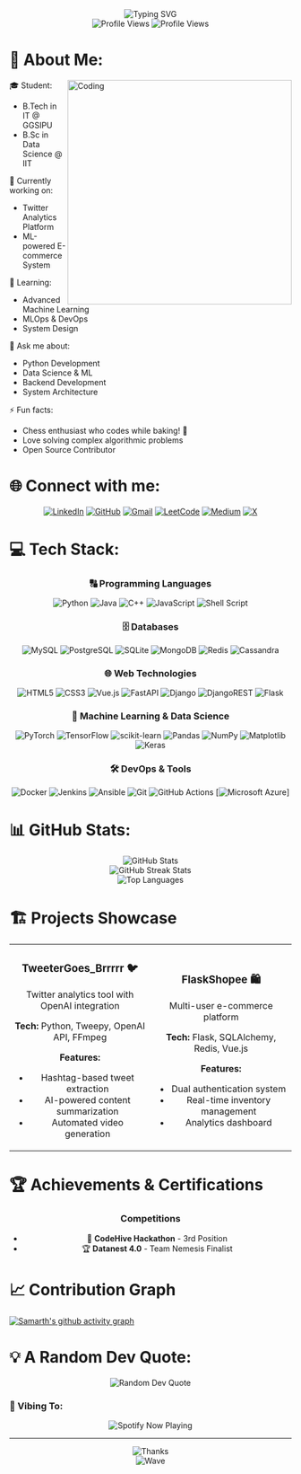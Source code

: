 <div align="center">
  <img src="https://readme-typing-svg.demolab.com?font=Fira+Code&size=32&duration=2800&pause=2000&color=A9FEF7&center=true&vCenter=true&width=940&lines=Hey%2C+I'm+Samarth+Sharma+%F0%9F%91%8B;A+Data+Science+and+IT+Student+%F0%9F%92%BB;Full+Stack+Developer+%F0%9F%8C%90;Machine+Learning+Enthusiast+%F0%9F%A4%96;Welcome+to+my+GitHub+Profile!" alt="Typing SVG" />
</div>

<div align="center">
  <img src="https://hits.seeyoufarm.com/api/count/incr/badge.svg?url=https%3A%2F%2Fgithub.com%2F{blue-samarth}1212%2Fhit-counter" alt="Profile Views"/>
  <img src="https://komarev.com/ghpvc/?username=blue-samarth&label=Profile%20views&color=0e75b6&style=flat" alt="Profile Views" />
</div>

# 💫 About Me:
<div align="left">
  <img align="right" alt="Coding" width="400" src="https://cdn.dribbble.com/users/1162077/screenshots/3848914/programmer.gif">

  🎓 Student:
  - B.Tech in IT @ GGSIPU
  - B.Sc in Data Science @ IIT
  
  🔭 Currently working on:
  - Twitter Analytics Platform
  - ML-powered E-commerce System
  
  🌱 Learning:
  - Advanced Machine Learning
  - MLOps & DevOps
  - System Design
  
  💬 Ask me about:
  - Python Development
  - Data Science & ML
  - Backend Development
  - System Architecture
  
  ⚡ Fun facts:
  - Chess enthusiast who codes while baking! 🍪
  - Love solving complex algorithmic problems
  - Open Source Contributor
</div>

# 🌐 Connect with me:
<div align="center">
  
[![LinkedIn](https://img.shields.io/badge/LinkedIn-%230077B5.svg?logo=linkedin&logoColor=white)](https://linkedin.com/in/samarth-sharma-38abb9249)
[![GitHub](https://img.shields.io/badge/GitHub-%23121011.svg?logo=github&logoColor=white)](https://github.com/blue-samarth)
[![Gmail](https://img.shields.io/badge/Gmail-%23EA4335.svg?logo=gmail&logoColor=white)](mailto:samarth38work@gmail.com)
[![LeetCode](https://img.shields.io/badge/LeetCode-%23FFA116.svg?logo=leetcode&logoColor=white)](https://leetcode.com/blue_fire)
[![Medium](https://img.shields.io/badge/Medium-%23000000.svg?logo=medium&logoColor=white)](https://medium.com/@samarth38work)
[![X](https://img.shields.io/badge/X-%23000000.svg?logo=X&logoColor=white)](https://x.com/Sanu_ki__)
  
</div>

# 💻 Tech Stack:
<div align="center">

### 🔠 Programming Languages
![Python](https://img.shields.io/badge/python-3670A0?style=for-the-badge&logo=python&logoColor=ffdd54)
![Java](https://img.shields.io/badge/java-%23ED8B00.svg?style=for-the-badge&logo=java&logoColor=white)
![C++](https://img.shields.io/badge/c++-%2300599C.svg?style=for-the-badge&logo=c%2B%2B&logoColor=white)
![JavaScript](https://img.shields.io/badge/javascript-%23323330.svg?style=for-the-badge&logo=javascript&logoColor=%23F7DF1E)
![Shell Script](https://img.shields.io/badge/shell_script-%23121011.svg?style=for-the-badge&logo=gnu-bash&logoColor=white)

### 🗄️ Databases
![MySQL](https://img.shields.io/badge/mysql-%2300f.svg?style=for-the-badge&logo=mysql&logoColor=white)
![PostgreSQL](https://img.shields.io/badge/postgres-%23316192.svg?style=for-the-badge&logo=postgresql&logoColor=white)
![SQLite](https://img.shields.io/badge/sqlite-%2307405e.svg?style=for-the-badge&logo=sqlite&logoColor=white)
![MongoDB](https://img.shields.io/badge/MongoDB-%234ea94b.svg?style=for-the-badge&logo=mongodb&logoColor=white)
![Redis](https://img.shields.io/badge/redis-%23DD0031.svg?style=for-the-badge&logo=redis&logoColor=white)
![Cassandra](https://img.shields.io/badge/cassandra-%231287B1.svg?style=for-the-badge&logo=apache-cassandra&logoColor=white)

### 🌐 Web Technologies
![HTML5](https://img.shields.io/badge/html5-%23E34F26.svg?style=for-the-badge&logo=html5&logoColor=white)
![CSS3](https://img.shields.io/badge/css3-%231572B6.svg?style=for-the-badge&logo=css3&logoColor=white)
![Vue.js](https://img.shields.io/badge/vuejs-%2335495e.svg?style=for-the-badge&logo=vuedotjs&logoColor=%234FC08D)
![FastAPI](https://img.shields.io/badge/FastAPI-005571?style=for-the-badge&logo=fastapi)
![Django](https://img.shields.io/badge/django-%23092E20.svg?style=for-the-badge&logo=django&logoColor=white)
![DjangoREST](https://img.shields.io/badge/DJANGO-REST-ff1709?style=for-the-badge&logo=django&logoColor=white&color=ff1709&labelColor=gray)
![Flask](https://img.shields.io/badge/flask-%23000.svg?style=for-the-badge&logo=flask&logoColor=white)


### 🤖 Machine Learning & Data Science
![PyTorch](https://img.shields.io/badge/PyTorch-%23EE4C2C.svg?style=for-the-badge&logo=PyTorch&logoColor=white)
![TensorFlow](https://img.shields.io/badge/TensorFlow-%23FF6F00.svg?style=for-the-badge&logo=TensorFlow&logoColor=white)
![scikit-learn](https://img.shields.io/badge/scikit--learn-%23F7931E.svg?style=for-the-badge&logo=scikit-learn&logoColor=white)
![Pandas](https://img.shields.io/badge/pandas-%23150458.svg?style=for-the-badge&logo=pandas&logoColor=white)
![NumPy](https://img.shields.io/badge/numpy-%23013243.svg?style=for-the-badge&logo=numpy&logoColor=white)
![Matplotlib](https://img.shields.io/badge/Matplotlib-%23ffffff.svg?style=for-the-badge&logo=Matplotlib&logoColor=black)
![Keras](https://img.shields.io/badge/Keras-%23D00000.svg?style=for-the-badge&logo=Keras&logoColor=white)


### 🛠 DevOps & Tools
![Docker](https://img.shields.io/badge/docker-%230db7ed.svg?style=for-the-badge&logo=docker&logoColor=white)
![Jenkins](https://img.shields.io/badge/jenkins-%232C5263.svg?style=for-the-badge&logo=jenkins&logoColor=white)
![Ansible](https://img.shields.io/badge/ansible-%231A1918.svg?style=for-the-badge&logo=ansible&logoColor=white)
![Git](https://img.shields.io/badge/git-%23F05033.svg?style=for-the-badge&logo=git&logoColor=white)
![GitHub Actions](https://img.shields.io/badge/github%20actions-%232671E5.svg?style=for-the-badge&logo=githubactions&logoColor=white)
[![Microsoft Azure](https://custom-icon-badges.demolab.com/badge/Microsoft%20Azure-0089D6?logo=msazure&logoColor=white)]



</div>

# 📊 GitHub Stats:
<div align="center">
  <img src="https://github-readme-stats.vercel.app/api?username=blue-samarth&theme=radical&hide_border=false&include_all_commits=true&count_private=true" alt="GitHub Stats" /><br/>
  <img src="https://github-readme-streak-stats.herokuapp.com/?user=blue-samarth&theme=radical&hide_border=false" alt="GitHub Streak Stats" /><br/>
  <img src="https://github-readme-stats.vercel.app/api/top-langs/?username=blue-samarth&theme=radical&hide_border=false&include_all_commits=true&count_private=true&layout=compact" alt="Top Languages" />
</div>

# 🏗️ Projects Showcase

<div align="center">
  <table>
    <tr>
      <td width="50%">
        <h3 align="center">TweeterGoes_Brrrrr 🐦</h3>
        <div align="center">
          <a href="https://github.com/yourusername/tweetergoes_brrrrr">
          </a>
          <p>Twitter analytics tool with OpenAI integration</p>
          <p><strong>Tech:</strong> Python, Tweepy, OpenAI API, FFmpeg</p>
          <p><strong>Features:</strong></p>
          <ul>
            <li>Hashtag-based tweet extraction</li>
            <li>AI-powered content summarization</li>
            <li>Automated video generation</li>
          </ul>
        </div>
      </td>
      <td width="50%">
        <h3 align="center">FlaskShopee 🛍️</h3>
        <div align="center">
          <a href="https://github.com/yourusername/flaskshopee">
          </a>
          <p>Multi-user e-commerce platform</p>
          <p><strong>Tech:</strong> Flask, SQLAlchemy, Redis, Vue.js</p>
          <p><strong>Features:</strong></p>
          <ul>
            <li>Dual authentication system</li>
            <li>Real-time inventory management</li>
            <li>Analytics dashboard</li>
          </ul>
        </div>
      </td>
    </tr>
  </table>
</div>

# 🏆 Achievements & Certifications
<div align="center">
  
### Competitions
- 🥉 **CodeHive Hackathon** - 3rd Position
- 🏆 **Datanest 4.0** - Team Nemesis Finalist



</div>

# 📈 Contribution Graph
[![Samarth's github activity graph](https://github-readme-activity-graph.vercel.app/graph?username=blue-samarth&theme=tokyo-night)](https://github.com/ashutosh00710/github-readme-activity-graph)

# 💡 A Random Dev Quote:
<div align="center">
  <img src="https://quotes-github-readme.vercel.app/api?type=horizontal&theme=radical" alt="Random Dev Quote"/>
</div>

### 🎵 Vibing To:
<div align="center">
  <img src="https://spotify-github-profile.vercel.app/api/view?uid=31s7xrc5nmumh6ntupfdxctm324a&cover_image=true&theme=novatorem&show_offline=false&background_color=121212&interchange=false&bar_color=53b14f&bar_color_cover=false" alt="Spotify Now Playing"/>
</div>

---
<div align="center">
  <img src="https://readme-typing-svg.demolab.com?font=Fira+Code&pause=1000&color=A9FEF7&center=true&vCenter=true&width=435&lines=Thanks+for+visiting!;Let's+connect+and+create+together!" alt="Thanks" />
</div>

<div align="center">
  <img src="https://raw.githubusercontent.com/BrunnerLivio/brunnerlivio/master/images/marquee.svg" alt="Wave"/>
</div>
